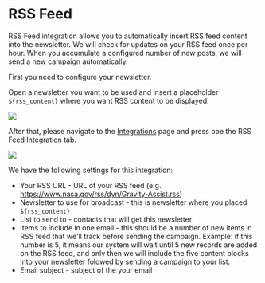 # RSS Feed

RSS Feed integration allows you to automatically insert RSS feed content into the newsletter. We will check for updates on your RSS feed once per hour. When you accumulate a configured number of new posts, we will send a new campaign automatically.

First you need to configure your newsletter. 

Open a newsletter you want to be used and insert a placeholder `${rss_content}` where you want RSS content to be displayed.

![](/kb/images/rss_1.png)

After that, please navigate to the [Integrations](https://expresspigeon.com/settings/integrations) page and
press ope the RSS Feed Integration tab.

![](/kb/images/rss_2.png)

We have the following settings for this integration:

* Your RSS URL - URL of your RSS feed (e.g. https://www.nasa.gov/rss/dyn/Gravity-Assist.rss)
* Newsletter to use for broadcast - this is newsletter where you placed `${rss_content}`
* List to send to - contacts that will get this newsletter
* Items to include in one email - this should be a number of new items in RSS feed that we'll track before sending the campaign. Example: if this number is 5, it means our system will wait until 5 new records are added on the RSS feed, and only then we will include the five content blocks into your newsletter folowed by sending a campaign to your list.
* Email subject - subject of the your email



